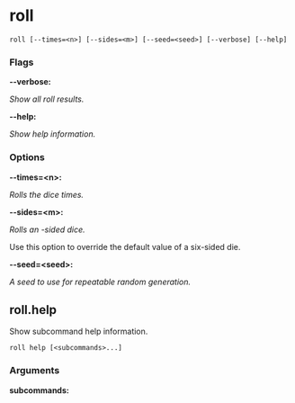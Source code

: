 # roll

<!-- Generated by swift-argument-parser -->

```
roll [--times=<n>] [--sides=<m>] [--seed=<seed>] [--verbose] [--help]
```

### Flags

**--verbose:**

*Show all roll results.*


**--help:**

*Show help information.*


### Options

**--times=\<n\>:**

*Rolls the dice <n> times.*


**--sides=\<m\>:**

*Rolls an <m>-sided dice.*

Use this option to override the default value of a six-sided die.


**--seed=\<seed\>:**

*A seed to use for repeatable random generation.*


## roll.help

Show subcommand help information.

```
roll help [<subcommands>...] 
```

### Arguments

**subcommands:**
